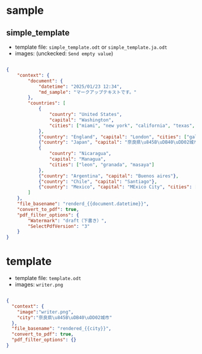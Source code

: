 # sample


## simple_template

- template file: `simple_template.odt` or `simple_template.ja.odt`
- images: (unckecked: `Send empty value`)

```json

{
    "context": {
        "document": {
            "datetime": "2025/01/23 12:34",
            "md_sample": "マークアップテキストです。"
        },
        "countries": [
            {
                "country": "United States",
                "capital": "Washington",
                "cities": ["miami", "new york", "california", "texas", "atlanta"]
            },
            {"country": "England", "capital": "London", "cities": ["gales"]},
            {"country": "Japan", "capital": "奈良県\u845B\uDB40\uDD02城市", "cities": ["hiroshima", "nagazaki"]},
            {
                "country": "Nicaragua",
                "capital": "Managua",
                "cities": ["leon", "granada", "masaya"]
            },
            {"country": "Argentina", "capital": "Buenos aires"},
            {"country": "Chile", "capital": "Santiago"},
            {"country": "Mexico", "capital": "MExico City", "cities": ["puebla", "cancun"]}
        ]
    },
    "file_basename": "renderd_{{document.datetime}}",
    "convert_to_pdf": true,
    "pdf_filter_options": {
        "Watermark": "draft（下書き）",
        "SelectPdfVersion": "3"
    }
}

```

# template

- template file: `template.odt`
- images: `writer.png`

```json

{
  "context": {
    "image":"writer.png",
    "city":"奈良県\u845B\uDB40\uDD02城市"
  },
  "file_basename": "rendered_{{city}}",
  "convert_to_pdf": true,
  "pdf_filter_options": {}
}

```